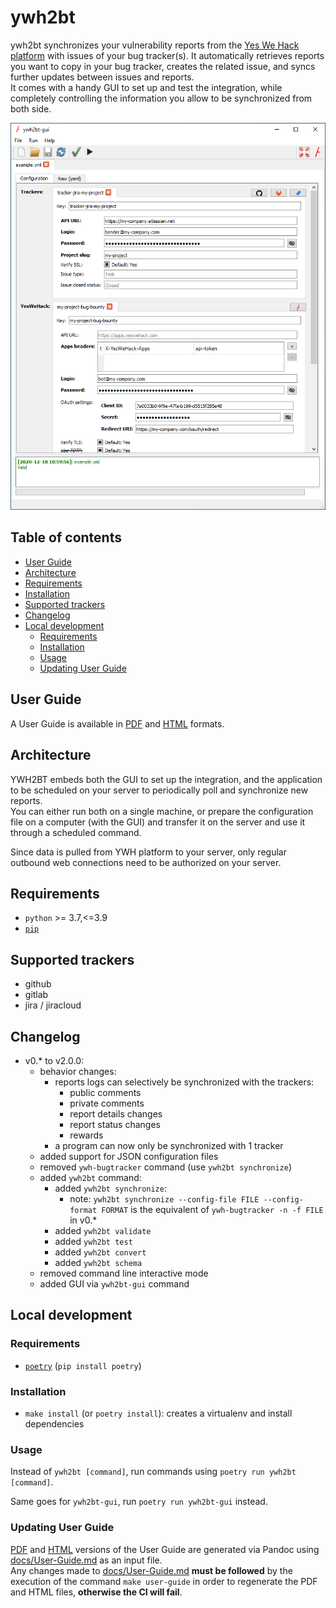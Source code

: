 # ywh2bt

ywh2bt synchronizes your vulnerability reports from the [Yes We Hack platform][YesWeHack-Platform]
with issues of your bug tracker(s). It automatically retrieves reports you want to copy in your bug tracker,
creates the related issue, and syncs further updates between issues and reports.  
It comes with a handy GUI to set up and test the integration,
while completely controlling the information you allow to be synchronized from both side.

![Screenshot of GUI with loaded example file](docs/img/screenshot-gui-example.png)

## Table of contents

- [User Guide](#user-guide)
- [Architecture](#architecture)
- [Requirements](#requirements)
- [Installation](#installation)
- [Supported trackers](#supported-trackers)
- [Changelog](#changelog)
- [Local development](#local-development)
    - [Requirements](#requirements-1)
    - [Installation](#installation-1)
    - [Usage](#usage-1)
    - [Updating User Guide](#updating-user-guide)

## User Guide

A User Guide is available in [PDF][User-Guide-pdf] and [HTML][User-Guide-html] formats.

## Architecture

YWH2BT embeds both the GUI to set up the integration,
and the application to be scheduled on your server to periodically poll and synchronize new reports.  
You can either run both on a single machine, or prepare the configuration file
on a computer (with the GUI) and transfer it on the server and use it through a scheduled command.

Since data is pulled from YWH platform to your server, only regular outbound web connections need to be authorized on your server.

## Requirements

- `python` >= 3.7,<=3.9
- [`pip`](https://pip.pypa.io/en/stable/installing/)

## Supported trackers

- github
- gitlab
- jira / jiracloud

## Changelog

- v0.* to v2.0.0:
    - behavior changes:
        - reports logs can selectively be synchronized with the trackers:
            - public comments
            - private comments
            - report details changes
            - report status changes
            - rewards
        - a program can now only be synchronized with 1 tracker
    - added support for JSON configuration files
    - removed `ywh-bugtracker` command (use `ywh2bt synchronize`)
    - added `ywh2bt` command:
        - added `ywh2bt synchronize`:
            - note: `ywh2bt synchronize --config-file FILE --config-format FORMAT` 
              is the equivalent of `ywh-bugtracker -n -f FILE` in v0.*
        - added `ywh2bt validate`
        - added `ywh2bt test`
        - added `ywh2bt convert`
        - added `ywh2bt schema`
    - removed command line interactive mode
    - added GUI via `ywh2bt-gui` command

## Local development

### Requirements

- [`poetry`](https://python-poetry.org/) (`pip install poetry`)

### Installation

- `make install` (or `poetry install`): creates a virtualenv and install dependencies

### Usage

Instead of `ywh2bt [command]`, run commands using `poetry run ywh2bt [command]`.

Same goes for `ywh2bt-gui`, run `poetry run ywh2bt-gui` instead.

### Updating User Guide

[PDF][User-Guide-pdf] and [HTML][User-Guide-html] versions of the User Guide are generated via Pandoc
using [docs/User-Guide.md][User-Guide-md] as an input file.  
Any changes made to [docs/User-Guide.md][User-Guide-md] **must be followed** by the execution of the command
`make user-guide` in order to regenerate the PDF and HTML files, **otherwise the CI will fail**.

[YesWeHack-Platform]: https://www.yeswehack.com/

[User-Guide-md]: docs/User-Guide.md

[User-Guide-pdf]: docs/user-guide/User-Guide.pdf

[User-Guide-html]: docs/user-guide/User-Guide.html
